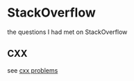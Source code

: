 # StackOverflow
the questions I had met on StackOverflow

## CXX

see [cxx problems](./cxx/README.md)
